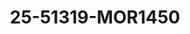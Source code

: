 ---
title: 25-51319-MOR1450
image: /v1543919832/viterbo/25-51319-MOR1450.jpg
brand: mori-lee
layout: vestito
---